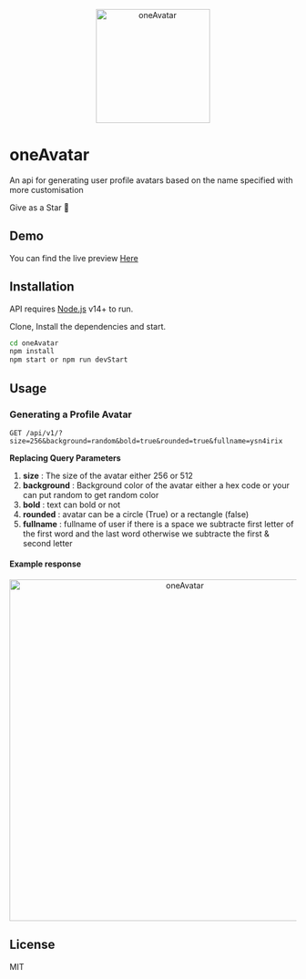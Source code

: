 <p align="center">
 <img width="200px" src="https://res.cloudinary.com/ydevcloud/image/upload/v1653937118/oneAvatar_bqcg0v.svg" align="center" alt="oneAvatar" />
</p>

# oneAvatar

An api for generating user profile avatars based on the name specified with more customisation

Give as a Star 🌟

## Demo

You can find the live preview [Here](https://shortaurl.xyz/oneavatar)

## Installation

API requires [Node.js](https://nodejs.org/) v14+ to run.

Clone, Install the dependencies and start.

```sh
cd oneAvatar
npm install
npm start or npm run devStart
```

## Usage

### Generating a Profile Avatar

```endpoint
GET /api/v1/?size=256&background=random&bold=true&rounded=true&fullname=ysn4irix
```

**Replacing Query Parameters**

1. **size** : The size of the avatar either 256 or 512 <br />
2. **background** : Background color of the avatar either a hex code or your can put random to get random color <br />
3. **bold** : text can bold or not <br />
4. **rounded** : avatar can be a circle (True) or a rectangle (false) <br />
5. **fullname** : fullname of user if there is a space we subtracte first letter of the first word and the last   word otherwise we subtracte the first & second letter <br />

#### Example response

<p align="center">
 <img width="600px" src="https://res.cloudinary.com/ydevcloud/image/upload/v1654095220/nkgerl2uy854bk5a5azf.jpg" align="center" alt="oneAvatar" />
</p>

## License

MIT
